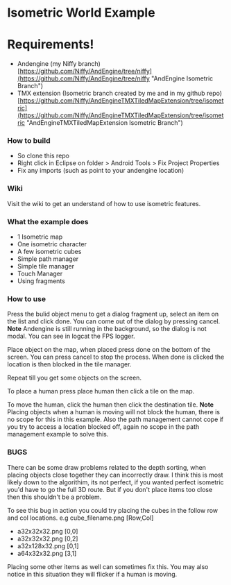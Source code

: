 Isometric World Example
===================
# Requirements!
 * Andengine (my Niffy branch) [https://github.com/Niffy/AndEngine/tree/niffy](https://github.com/Niffy/AndEngine/tree/niffy "AndEngine Isometric Branch")
 * TMX extension (Isometric branch created by me and in my github repo) [https://github.com/Niffy/AndEngineTMXTiledMapExtension/tree/isometric](https://github.com/Niffy/AndEngineTMXTiledMapExtension/tree/isometric "AndEngineTMXTiledMapExtension Isometric Branch")

### How to build
 * So clone this repo
 * Right click in Eclipse on folder > Android Tools > Fix Project Properties
 * Fix any imports (such as point to your andengine location)
 
### Wiki

Visit the wiki to get an understand of how to use isometric features. 
 
### What the example does
 * 1 Isometric map
 * One isometric character
 * A few isometric cubes
 * Simple path manager
 * Simple tile manager
 * Touch Manager
 * Using fragments
 
### How to use
Press the bulid object menu to get a dialog fragment up, select an item on the list and click done. You can come out of the dialog by pressing cancel. **Note** Andengine is still running in the background, so the dialog is not modal. You can see in logcat the FPS logger.

Place object on the map, when placed press done on the bottom of the screen. You can press cancel to stop the process. When done is clicked the location is then blocked in the tile manager.

Repeat till you get some objects on the screen.

To place a human press place human then click a tile on the map.

To move the human, click the human then click the destination tile.
**Note** Placing objects when a human is moving will not block the human, there is no scope for this in this example. Also the path management cannot cope if you try to access a location blocked off, again no scope in the path management example to solve this.


### BUGS
There can be some draw problems related to the depth sorting, when placing objects close together they can incorrectly draw.  I think this is most likely down to the algorithim, its not perfect, if you wanted perfect isometric you'd have to go the full 3D route.  But if you don't place items too close then this shouldn't be a problem.

To see this bug in action you could try placing the cubes in the follow row and col locations. e.g cube_filename.png [Row,Col]

- a32x32x32.png [0,0]
- a32x32x32.png [0,2]
- a32x128x32.png [0,1]
- a64x32x32.png [3,1]

Placing some other items as well can sometimes fix this.  You may also notice in this situation they will flicker if a human is moving.